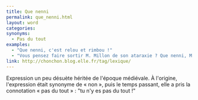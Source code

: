 ```yaml
---
title: Que nenni
permalink: que_nenni.html
layout: word
categories:
synonyms:
  - Pas du tout
examples:
  - "Que nenni, c'est relou et rimbou !"
  - "Vous pensez faire sortir M. Millon de son ataraxie ? Que nenni, M. Millon dans un état d'alacrité serait une contre-tautologie !"
link: http://chonchon.blog.elle.fr/tag/lexique/
---
```


Expression un peu désuète héritée de l'époque médiévale. À l'origine, l'expression était synonyme de « non », puis le temps passant, elle a pris la connotation « pas du tout » : "tu n'y es pas du tout !"

